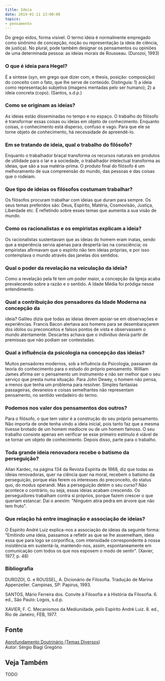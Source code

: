```yaml
---
title: Ideia
date: 2019-01-11 13:00:00
topics: 
- pensamento
---
```


Do grego eidos, forma visível. O termo ideia é normalmente empregado
como sinônimo de concepção, noção ou representação (a ideia de ciência,
de justiça). No plural, pode também designar os pensamentos ou opiniões
de uma determinada pessoa: as ideias morais de Rousseau. (Durozoi, 1993)

### O que é ideia para Hegel?
É a síntese (syn, em grego que dizer com, e thesis, posição:
composição) do conceito com o fato, que lhe serve de conteúdo.
Distinguia: 1) a ideia como representação subjetiva (imagens mentadas
pelo ser humano); 2) a ideia concreta (copo). (Santos, s.d.p.)

### Como se originam as ideias?
As ideias estão disseminadas no tempo e no espaço. O trabalho do
filósofo é transformar essas coisas ou ideias em objeto de conhecimento.
Enquanto coisas, o conhecimento está disperso, confuso e vago. Para que
ele se torne objeto de conhecimento, há necessidade de apreendê-lo.

### Em se tratando de ideia, qual o trabalho do filósofo?
Enquanto o trabalhador braçal transforma os recursos naturais em
produtos de utilidade para o lar e a sociedade, o trabalhador
intelectual transforma as ideias, que são a sua matéria-prima. O produto
final do filósofo é um melhoramento de sua compreensão do mundo, das
pessoas e das coisas que o rodeiam.

### Que tipo de ideias os filósofos costumam trabalhar?
Os filósofos procuram trabalhar com ideias que duram para sempre. Os
seus temas preferidos são: Deus, Espírito, Matéria, Cosmovisão, Justiça,
Liberdade etc. É refletindo sobre esses temas que aumenta a sua visão de
mundo.

### Como os racionalistas e os empiristas explicam a ideia?
Os racionalistas sustentavam que as ideias do homem eram inatas, sendo
que a experiência servia apenas para despertá-las na consciência; os
empiristas afirmavam que o espírito não tem ideias próprias, e por isso
contemplava o mundo através das janelas dos sentidos.

### Qual o poder da revelação na veiculação da ideia?
Como a revelação pela fé tem um poder maior, a concepção da Igreja acaba
prevalecendo sobre a razão e o sentido. A Idade Média foi pródiga nesse
entendimento.

### Qual a contribuição dos pensadores da Idade Moderna na concepção da
ideia?
Galileu dizia que todas as ideias devem apoiar-se em observações e
experiências. Francis Bacon alertava aos homens para se desembaraçarem
dos ídolos ou preconceitos e falsos pontos de vista e observassem o
mundo atentamente. Descartes achava que o indivíduo devia partir de
premissas que não podiam ser contestadas.

### Qual a influência da psicologia na concepção das ideias?
Muitos pensadores modernos, sob a influência da Psicologia, passaram da
teoria do conhecimento para o estudo do próprio pensamento. William
James afirma ser o pensamento um instrumento e não ser melhor que o seu
serviço que presta numa situação. Para John Dewey, o homem não pensa, a
menos que tenha um problema para resolver. Simples fantasias
passageiras, devaneios e coisas semelhantes não representam pensamento,
no sentido verdadeiro do termo.

### Podemos nos valer dos pensamentos dos outros?
Para o filósofo, o que tem valor é a construção do seu próprio
pensamento. Não importa de onde tenha vindo a ideia inicial, pois tanto
faz que a mesma tivesse brotado de um homem medíocre ou de um homem
famoso. O seu trabalho consiste apenas em verificar se esse primeiro
estímulo é viável de se tornar um objeto de conhecimento. Depois disso,
parte para o trabalho.

### Toda grande ideia renovadora recebe o batismo da perseguição?
Allan Kardec, na página 134 da Revista Espírita de 1868, diz que todas
as ideias renovadoras, quer na ciência quer na moral, recebem o batismo
da perseguição, porque elas ferem os interesses do preconceito, do
status quo, do modus operandi. Mas a perseguição detém o seu curso?
Não acontece o contrário, ou seja, essas ideias acabam crescendo. Os
perseguidores trabalham contra si próprios, porque fazem crescer o que
queriam estancar. Daí o anexim: "Ninguém atira pedra em árvore que não
tem fruto".

### Que relação há entre imaginação e associação de ideias?
O Espírito André Luiz explica-nos a associação de ideias da seguinte
forma: "Emitindo uma ideia, passamos a refletir as que se lhe
assemelham, ideia essa que para logo se corporifica, com intensidade
correspondente à nossa insistência em sustentá-la, mantendo-nos, assim,
espontaneamente em comunicação com todos os que nos esposem o modo de
sentir". (Xavier, 1977, p. 48)


### Bibliografia
DUROZOI, G. e ROUSSEL, A. Dicionário de Filosofia. Tradução de Marina
Appenzeller. Campinas, SP: Papirus, 1993.

SANTOS, Mário Ferreira dos. Convite à Filosofia e à História da
Filosofia. 6. ed., São Paulo: Logos, s.d.p.

XAVIER, F. C. Mecanismos da Mediunidade, pelo Espírito André Luiz. 8.
ed., Rio de Janeiro, FEB, 1977.

## Fonte
[Aprofundamento Doutrinário (Temas Diversos)](https://sites.google.com/view/aprofundamentodoutrinario/ideia-e-pensamento)  
Autor: Sérgio Biagi Gregório



## Veja Também
TODO



